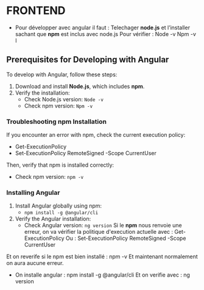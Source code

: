 # FRONTEND 

- Pour développer avec angular il faut :
Telechager **node.js** et l’installer sachant que **npm** est inclus avec node.js
Pour vérifier : 
Node -v 
Npm -v 
l
## Prerequisites for Developing with Angular

To develop with Angular, follow these steps:

1. Download and install **Node.js**, which includes **npm**.
2. Verify the installation:
   - Check Node.js version: `Node -v`
   - Check npm version: `Npm -v`

### Troubleshooting npm Installation

If you encounter an error with npm, check the current execution policy:
   - Get-ExecutionPolicy
   - Set-ExecutionPolicy RemoteSigned -Scope CurrentUser

Then, verify that npm is installed correctly:
   - Check npm version: `npm -v`

### Installing Angular

1. Install Angular globally using npm:
   - `npm install -g @angular/cli`
2. Verify the Angular installation:
   - Check Angular version: `ng version`
Si le **npm** nous renvoie une erreur, on va vérifier la politique d'execution actuelle avec : Get-ExecutionPolicy
Ou : Set-ExecutionPolicy RemoteSigned -Scope CurrentUser

Et on reverife si le npm est bien installé : npm -v 
Et maintenant normalement on aura aucune erreur.
- On installe angular : npm install -g @angular/cli
Et on verifie avec : ng version 
